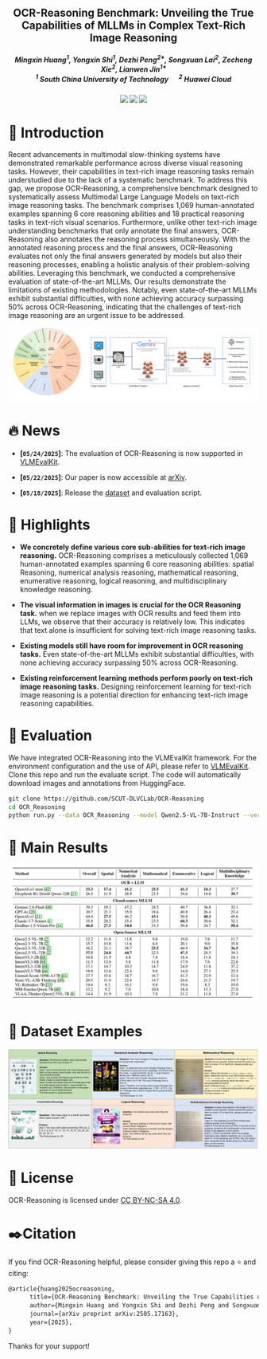 <p align="center">

  <h2 align="center"><strong>OCR-Reasoning Benchmark: Unveiling the True Capabilities of MLLMs in Complex Text-Rich Image Reasoning</strong></h2>

<div align="center">
<h5>
<em>Mingxin Huang<sup>1</sup>, Yongxin Shi<sup>1</sup>, Dezhi Peng<sup>2*</sup>, Songxuan Lai<sup>2</sup>, Zecheng Xie<sup>2</sup>, Lianwen Jin<sup>1*</sup></em>
<br><sup>1</sup> South China University of Technology   &emsp; <sup>2</sup> Huawei Cloud</br>
</h5>
</div>

<h5 align="center">
<a href="https://arxiv.org/pdf/2505.17163"> <img src="https://img.shields.io/badge/Arxiv-2505.17163-b31b1b.svg?logo=arXiv"></a>
<a href="https://huggingface.co/datasets/mx262/OCR-Reasoning"><img src="https://img.shields.io/badge/%20HuggingFace-OCRReasoning-FFD43B.svg?logo=huggingface"></a>
<a href="https://ocr-reasoning.github.io/"> <img src="https://img.shields.io/badge/Project-ocrreasoning-4183C4.svg?logo=Github"></a>
</h5>


# 👋 Introduction

Recent advancements in multimodal slow-thinking systems have demonstrated remarkable performance across diverse visual reasoning tasks. However, their capabilities in text-rich image reasoning tasks remain understudied due to the lack of a systematic benchmark. To address this gap, we propose OCR-Reasoning, a comprehensive benchmark designed to systematically assess Multimodal Large Language Models on text-rich image reasoning tasks. The benchmark comprises 1,069 human-annotated examples spanning 6 core reasoning abilities and 18 practical reasoning tasks in text-rich visual scenarios. Furthermore, unlike other text-rich image understanding benchmarks that only annotate the final answers, OCR-Reasoning also annotates the reasoning process simultaneously. With the annotated reasoning process and the final answers, OCR-Reasoning evaluates not only the final answers generated by models but also their reasoning processes, enabling a holistic analysis of their problem-solving abilities. Leveraging this benchmark, we conducted a comprehensive evaluation of state-of-the-art MLLMs. Our results demonstrate the limitations of existing methodologies. Notably, even state-of-the-art MLLMs exhibit substantial difficulties, with none achieving accuracy surpassing 50\% across OCR-Reasoning, indicating that the challenges of text-rich image reasoning are an urgent issue to be addressed.

![OCRRreasoning](assets/ocr_reasoning.png)

# 🔥 News

- **[`05/24/2025`]**: The evaluation of OCR-Reasoning is now supported in [VLMEvalKit](https://github.com/open-compass/VLMEvalKit).

- **[`05/22/2025`]**: Our paper is now accessible at [arXiv](https://arxiv.org/abs/2505.17163).

- **[`05/18/2025`]**: Release the [dataset](https://huggingface.co/datasets/mx262/OCR-Reasoning) and evaluation script.


# 📌 Highlights


- **We concretely define various core sub-abilities for text-rich image reasoning.** OCR-Reasoning comprises a meticulously collected 1,069 human-annotated examples spanning 6 core reasoning abilities: spatial Reasoning, numerical analysis reasoning, mathematical reasoning, enumerative reasoning, logical reasoning, and multidisciplinary knowledge reasoning.

- **The visual information in images is crucial for the OCR Reasoning task.** when we replace images with OCR results and feed them into LLMs, we observe that their accuracy is relatively low. This indicates that text alone is insufficient for solving text-rich image reasoning tasks.

- **Existing models still have room for improvement in OCR reasoning tasks.** Even state-of-the-art MLLMs exhibit substantial difficulties, with none achieving accuracy surpassing 50\% across OCR-Reasoning.

- **Existing reinforcement learning methods perform poorly on text-rich image reasoning tasks.** Designing reinforcement learning for text-rich image reasoning is a potential direction for enhancing text-rich image reasoning capabilities.



# 🔨 Evaluation

We have integrated OCR-Reasoning into the VLMEvalKit framework. For the environment configuration and the use of API, please refer to [VLMEvalKit](https://github.com/open-compass/VLMEvalKit). Clone this repo and run the evaluate script. The code will automatically download images and annotations from HuggingFace.

```bash
git clone https://github.com/SCUT-DLVCLab/OCR-Reasoning
cd OCR_Reasoning
python run.py --data OCR_Reasoning --model Qwen2.5-VL-7B-Instruct --verbose
```

# 📖 Main Results
![main_results](assets/main_results.png)

# 🐳 Dataset Examples
![examples](assets/examples.jpg)

# 📜 License
OCR-Reasoning is licensed under [CC BY-NC-SA 4.0](https://creativecommons.org/licenses/by-nc-sa/4.0/).

# ✒️Citation

If you find OCR-Reasoning helpful, please consider giving this repo a :star: and citing:

```latex
@article{huang2025ocreasoning,
      title={OCR-Reasoning Benchmark: Unveiling the True Capabilities of MLLMs in Complex Text-Rich Image Reasoning}, 
      author={Mingxin Huang and Yongxin Shi and Dezhi Peng and Songxuan Lai and Zecheng Xie and Lianwen Jin},
      journal={arXiv preprint arXiv:2505.17163},
      year={2025},
}
```

Thanks for your support!

